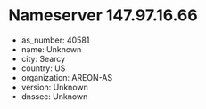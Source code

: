 # Nameserver 147.97.16.66

* as_number: 40581
* name: Unknown
* city: Searcy
* country: US
* organization: AREON-AS
* version: Unknown
* dnssec: Unknown
